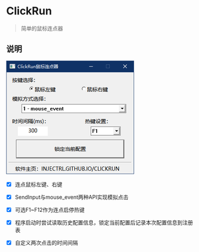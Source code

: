 # ClickRun

> 简单的鼠标连点器

## 说明

![Preview](./View.png)

- [x] 连点鼠标左键、右键

- [x] SendInput与mouse_event两种API实现模拟点击

- [x] 可选F1~F12作为连点启停热键
- [x] 程序启动时尝试读取历史配置信息，锁定当前配置后记录本次配置信息到注册表
- [x] 自定义两次点击的时间间隔